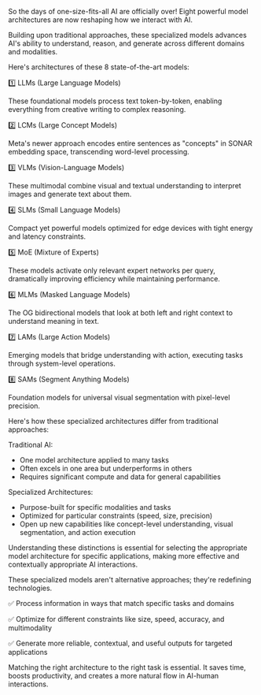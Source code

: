 So the days of one-size-fits-all AI are officially over! Eight powerful model architectures are now reshaping how we interact with AI.

Building upon traditional approaches, these specialized models advances AI's ability to understand, reason, and generate across different domains and modalities.

Here's architectures of these 8 state-of-the-art models:

1️⃣ LLMs (Large Language Models)

These foundational models process text token-by-token, enabling everything from creative writing to complex reasoning.

2️⃣ LCMs (Large Concept Models)

Meta's newer approach encodes entire sentences as "concepts" in SONAR embedding space, transcending word-level processing.

3️⃣ VLMs (Vision-Language Models)

These multimodal combine visual and textual understanding to interpret images and generate text about them.

4️⃣ SLMs (Small Language Models)

Compact yet powerful models optimized for edge devices with tight energy and latency constraints.

5️⃣ MoE (Mixture of Experts)

These models activate only relevant expert networks per query, dramatically improving efficiency while maintaining performance.

6️⃣ MLMs (Masked Language Models)

The OG bidirectional models that look at both left and right context to understand meaning in text.

7️⃣ LAMs (Large Action Models)

Emerging models that bridge understanding with action, executing tasks through system-level operations.

8️⃣ SAMs (Segment Anything Models)

Foundation models for universal visual segmentation with pixel-level precision.

Here's how these specialized architectures differ from traditional approaches:

Traditional AI:

- One model architecture applied to many tasks
- Often excels in one area but underperforms in others
- Requires significant compute and data for general capabilities

Specialized Architectures:

- Purpose-built for specific modalities and tasks
- Optimized for particular constraints (speed, size, precision)
- Open up new capabilities like concept-level understanding, visual segmentation, and action execution

Understanding these distinctions is essential for selecting the appropriate model architecture for specific applications, making more effective and contextually appropriate AI interactions.

These specialized models aren't alternative approaches; they're redefining technologies.

✅ Process information in ways that match specific tasks and domains

✅ Optimize for different constraints like size, speed, accuracy, and multimodality

✅ Generate more reliable, contextual, and useful outputs for targeted applications

Matching the right architecture to the right task is essential. It saves time, boosts productivity, and creates a more natural flow in AI-human interactions.